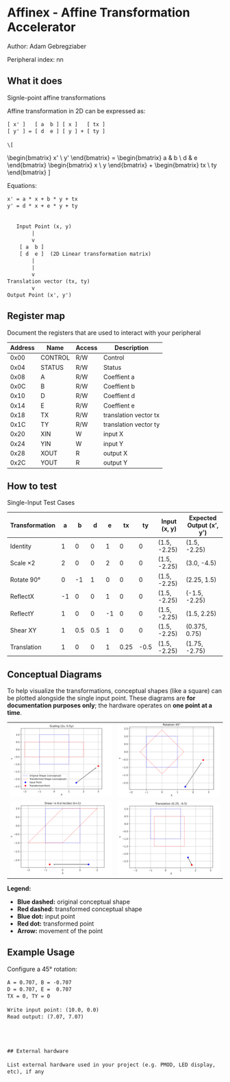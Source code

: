 <!---

This file is used to generate your project datasheet. Please fill in the information below and delete any unused
sections.

The peripheral index is the number TinyQV will use to select your peripheral.  You will pick a free
slot when raising the pull request against the main TinyQV repository, and can fill this in then.  You
also need to set this value as the PERIPHERAL_NUM in your test script.

You can also include images in this folder and reference them in the markdown. Each image must be less than
512 kb in size, and the combined size of all images must be less than 1 MB.
-->

# Affinex - Affine Transformation Accelerator

Author: Adam Gebregziaber

Peripheral index: nn

## What it does

Signle-point affine transformations 

Affine transformation in 2D can be expressed as:

    [ x' ]   [ a  b ] [ x ]   [ tx ]
    [ y' ] = [ d  e ] [ y ] + [ ty ]

    \[
\begin{bmatrix} x' \\ y' \end{bmatrix} = 
\begin{bmatrix} a & b \\ d & e \end{bmatrix} 
\begin{bmatrix} x \\ y \end{bmatrix} + 
\begin{bmatrix} tx \\ ty \end{bmatrix}
\]


Equations:

    x' = a * x + b * y + tx
    y' = d * x + e * y + ty


       Input Point (x, y)
            |
            v
        [ a  b ]
        [ d  e ]  (2D Linear transformation matrix)
            |
            |
            v
    Translation vector (tx, ty)
            v
    Output Point (x', y')



## Register map

Document the registers that are used to interact with your peripheral

| Address | Name       | Access | Description           |
|---------|------------|--------|-----------------------|
| 0x00    | CONTROL    | R/W    | Control               |
| 0x04    | STATUS     | R/W    | Status                |
| 0x08    | A          | R/W    | Coeffient a           |
| 0x0C    | B          | R/W    | Coeffient b           |
| 0x10    | D          | R/W    | Coeffient d           |
| 0x14    | E          | R/W    | Coeffient e           |
| 0x18    | TX         | R/W    | translation vector tx |
| 0x1C    | TY         | R/W    | translation vector ty |
| 0x20    | XIN        | W      | input X               |
| 0x24    | YIN        | W      | input Y               |
| 0x28    | XOUT       | R      | output X              |
| 0x2C    | YOUT       | R      | output Y              |

## How to test

Single-Input Test Cases

| Transformation | a  | b   | d   | e  | tx   | ty   | Input (x, y) | Expected Output (x’, y’) |
| -------------- | -- | --- | --- | -- | ---- | ---- | ------------ | ------------------------ |
| Identity       | 1  | 0   | 0   | 1  | 0    | 0    | (1.5, -2.25) | (1.5, -2.25)             |
| Scale ×2       | 2  | 0   | 0   | 2  | 0    | 0    | (1.5, -2.25) | (3.0, -4.5)              |
| Rotate 90°     | 0  | -1  | 1   | 0  | 0    | 0    | (1.5, -2.25) | (2.25, 1.5)              |
| ReflectX       | -1 | 0   | 0   | 1  | 0    | 0    | (1.5, -2.25) | (-1.5, -2.25)            |
| ReflectY       | 1  | 0   | 0   | -1 | 0    | 0    | (1.5, -2.25) | (1.5, 2.25)              |
| Shear XY       | 1  | 0.5 | 0.5 | 1  | 0    | 0    | (1.5, -2.25) | (0.375, 0.75)            |
| Translation    | 1  | 0   | 0   | 1  | 0.25 | -0.5 | (1.5, -2.25) | (1.75, -2.75)            |


## Conceptual Diagrams

To help visualize the transformations, conceptual shapes (like a square) can be plotted alongside the single input point. These diagrams are **for documentation purposes only**; the hardware operates on **one point at a time**.

<div align="center">
<table>
<tr>
<td><img src="scale.png" alt="Rotation" width="350"></td>
<td><img src="rotation.png" alt="Scaling" width="350"></td>
</tr>
<tr>
<td><img src="shear.png" alt="Shear" width="350"></td>
<td><img src="translation.png" alt="Translation" width="350"></td>
</tr>
</table>
</div>

**Legend:**

- **Blue dashed:** original conceptual shape  
- **Red dashed:** transformed conceptual shape  
- **Blue dot:** input point  
- **Red dot:** transformed point  
- **Arrow:** movement of the point


## Example Usage

Configure a 45° rotation:

```text
A = 0.707, B = -0.707
D = 0.707, E =  0.707
TX = 0, TY = 0

Write input point: (10.0, 0.0)
Read output: (7.07, 7.07)




## External hardware

List external hardware used in your project (e.g. PMOD, LED display, etc), if any
